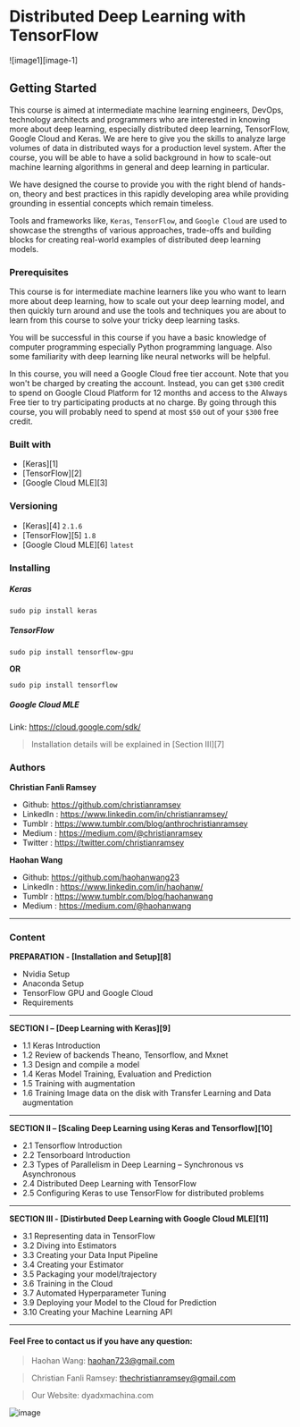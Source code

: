 # Distributed Deep Learning with TensorFlow
![image1][image-1]
## Getting Started
This course is aimed at intermediate machine learning engineers, DevOps, technology architects and programmers who are interested in knowing more about deep learning, especially distributed deep learning, TensorFlow, Google Cloud and Keras. We are here to give you the skills to analyze large volumes of data in distributed ways for a production level system. After the course, you will be able to have a solid background in how to scale-out machine learning algorithms in general and deep learning in particular. 

We have designed the course to provide you with the right blend of hands-on, theory and best practices in this rapidly developing area while providing grounding in essential concepts which remain timeless.

 Tools and frameworks like, `Keras`, `TensorFlow`, and `Google Cloud` are used to showcase the strengths of various approaches, trade-offs and building blocks for creating real-world examples of distributed deep learning models.


### Prerequisites
This course is for intermediate machine learners like you who want to learn more about deep learning, how to scale out your deep learning model, and then quickly turn around and use the tools and techniques you are about to learn from this course to solve your tricky deep learning tasks. 

You will be successful in this course if you have a basic knowledge of computer programming especially Python programming language. Also some familiarity with deep learning like neural networks will be helpful. 

In this course, you will need a Google Cloud free tier account. Note that you won't be charged by creating the account. Instead, you can get `$300` credit to spend on Google Cloud Platform for 12 months and access to the Always Free tier to try participating products at no charge. By going through this course, you will probably need to spend at most `$50` out of your `$300` free credit. 

### Built with
* [Keras][1]
* [TensorFlow][2] 
* [Google Cloud MLE][3]

### Versioning
* [Keras][4] `2.1.6`
* [TensorFlow][5] `1.8`
* [Google Cloud MLE][6] `latest`

### Installing
##### Keras
```
sudo pip install keras
```
##### TensorFlow
```
sudo pip install tensorflow-gpu
```
**OR**
```
sudo pip install tensorflow
```
##### Google Cloud MLE
Link: https://cloud.google.com/sdk/
> Installation details will be explained in [Section III][7]

### Authors
**Christian Fanli Ramsey** 
* Github: https://github.com/christianramsey
* LinkedIn : https://www.linkedin.com/in/christianramsey/
* Tumblr : https://www.tumblr.com/blog/anthrochristianramsey
* Medium : https://medium.com/@christianramsey
* Twitter : https://twitter.com/christianramsey

**Haohan Wang**
* Github: https://github.com/haohanwang23 
* LinkedIn : https://www.linkedin.com/in/haohanw/
* Tumblr : https://www.tumblr.com/blog/haohanwang 
* Medium : https://medium.com/@haohanwang

---- 
### Content
**PREPARATION - [Installation and Setup][8]**
* Nvidia Setup
* Anaconda Setup
* TensorFlow GPU and Google Cloud
* Requirements
---

**SECTION I – [Deep Learning with Keras][9]**
* 1.1 Keras Introduction
* 1.2 Review of backends Theano, Tensorflow, and Mxnet
* 1.3 Design and compile a model
* 1.4 Keras Model Training, Evaluation and Prediction
* 1.5 Training with augmentation 
* 1.6 Training Image data on the disk with Transfer Learning and Data augmentation 
---- 

**SECTION II – [Scaling Deep Learning using Keras and Tensorflow][10]**
* 2.1 Tensorflow Introduction
* 2.2 Tensorboard Introduction
* 2.3 Types of Parallelism in Deep Learning – Synchronous vs Asynchronous
* 2.4 Distributed Deep Learning with TensorFlow 
* 2.5 Configuring Keras to use TensorFlow for distributed problems 
---

**SECTION III - [Distirbuted Deep Learning with Google Cloud MLE][11]**
* 3.1 Representing data in TensorFlow
* 3.2 Diving into Estimators
* 3.3 Creating your Data Input Pipeline
* 3.4 Creating your Estimator
* 3.5 Packaging your model/trajectory 
* 3.6 Training in the Cloud
* 3.7 Automated Hyperparameter Tuning
* 3.9 Deploying your Model to the Cloud for Prediction 
* 3.10 Creating your Machine Learning API

---

#### Feel Free to contact us if you have any question:
> Haohan Wang: haohan723@gmail.com

> Christian Fanli Ramsey: thechristianramsey@gmail.com

> Our Website: dyadxmachina.com


![image](https://image.ibb.co/khJuB7/Screenshot_from_2018_05_05_17_38_05.png)
